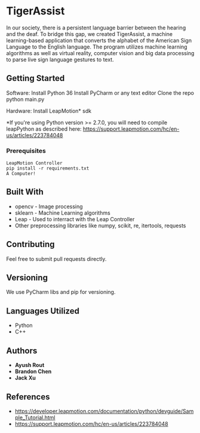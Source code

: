 # TigerAssist

In our society, there is a persistent language barrier between the hearing and the deaf. To bridge this gap, we created TigerAssist, a machine learning-based application that converts the alphabet of the American Sign Language to the English language. The program utilizes machine learning algorithms as well as virtual reality, computer vision and big data processing to parse live sign language gestures to text. 

## Getting Started

Software: 
Install Python 36 
Install PyCharm or any text editor 
Clone the repo 
python main.py 

Hardware: 
Install LeapMotion* sdk

*If you're using Python version >= 2.7.0, you will need to compile leapPython as described here: 
https://support.leapmotion.com/hc/en-us/articles/223784048

### Prerequisites

```
LeapMotion Controller 
pip install -r requirements.txt 
A Computer!
```

## Built With

* opencv - Image processing 
* sklearn - Machine Learning algorithms 
* Leap - Used to interract with the Leap Controller
* Other preprocessing libraries like numpy, scikit, re, itertools, requests

## Contributing

Feel free to submit pull requests directly.

## Versioning

We use PyCharm libs and pip for versioning. 

## Languages Utilized

* Python 
* C++

## Authors

* **Ayush Rout** 
* **Brandon Chen**
* **Jack Xu**


## References
* https://developer.leapmotion.com/documentation/python/devguide/Sample_Tutorial.html 
* https://support.leapmotion.com/hc/en-us/articles/223784048

